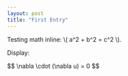 ```yaml
---
layout: post
title: "First Entry"
---
```


<p>Testing math inline: \( a^2 + b^2 = c^2 \).</p>
<p>Display:</p>
$$
\nabla \cdot (\nabla u) = 0
$$

